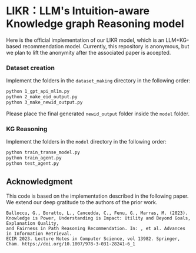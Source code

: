 # LIKR：LLM's Intuition-aware Knowledge graph Reasoning model
Here is the official implementation of our LIKR model, which is an LLM+KG-based recommendation model. 
Currently, this repository is anonymous, but we plan to lift the anonymity after the associated paper is accepted.

### Dataset creation
Implement the folders in the `dataset_making` directory in the following order:
   ```bash
   python 1_gpt_api_ml1m.py
   python 2_make_eid_output.py
   python 3_make_newid_output.py
   ```
Please place the final generated `newid_output` folder inside the `model` folder.

### KG Reasoning
Implement the folders in the `model` directory in the following order:
   ```bash
   python train_transe_model.py
   python train_agent.py
   python test_agent.py
   ```

## Acknowledgment
This code is based on the implementation described in the following paper. We extend our deep gratitude to the authors of the prior work.
```
Balloccu, G., Boratto, L., Cancedda, C., Fenu, G., Marras, M. (2023).
Knowledge is Power, Understanding is Impact: Utility and Beyond Goals, Explanation Quality,
and Fairness in Path Reasoning Recommendation. In: , et al. Advances in Information Retrieval.
ECIR 2023. Lecture Notes in Computer Science, vol 13982. Springer,
Cham. https://doi.org/10.1007/978-3-031-28241-6_1
```
